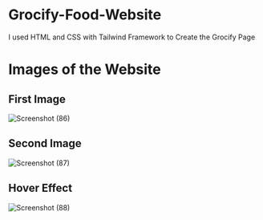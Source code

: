 # Grocify-Food-Website
I used HTML and CSS with Tailwind Framework to Create the Grocify Page

# Images of the Website

## First Image
![Screenshot (86)](https://github.com/Thoufiq-Uchiha-23/Grocify-Food-Website/assets/143873191/2c7deda7-e79a-4c53-a373-be6952629b0f)


## Second Image
![Screenshot (87)](https://github.com/Thoufiq-Uchiha-23/Grocify-Food-Website/assets/143873191/26c5d18c-402b-4ae9-8f57-3e3132cd2dfa)


## Hover Effect
![Screenshot (88)](https://github.com/Thoufiq-Uchiha-23/Grocify-Food-Website/assets/143873191/ab109551-a7c6-4ca3-b63b-0521ff5b4a05)
